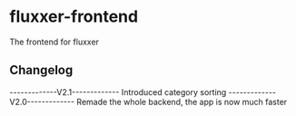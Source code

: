 # fluxxer-frontend
The frontend for fluxxer
## Changelog
-------------V2.1-------------
Introduced category sorting
-------------V2.0-------------
Remade the whole backend, the app is now much faster
